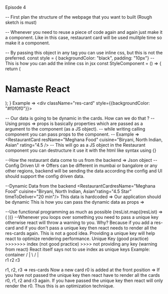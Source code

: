 Episode 4

-- First plan the structure of the webpage that you want to built (Rough sketch is must)

-- Whenever you need to reuse a piece of code again and again just make it a component. Like in this case, restaurant card will be used mulitple time so make it a component.

-- By passing this object in any tag you can use inline css, but this is not the preferred.
const style = { backgroundColor: "black", padding: "10px"}
-- This is how you can add the inline css in jsx
const StyleComponent = () => { return ( <div style={style}> <h1>Namaste React</h1></div>); }
Example => <div className="res-card" style={{backgroundColor: "#f0f0f0"}}>

-- Our data is going to be dynamic in the cards. How can we do that ?
-- Using props => props is basically properties which are passed as a argument to the component (as a JS object).
-- while writing calling component you can pass props to the component.
-- Example => <RestaurantCard resName="Meghana Food" cuisine="Biryani, North Indian, Asian" rating="4.5 />
-- This will go as a JS object in the Restaurant component you can destructure it use it with the html like syntax using {}

--How the restaurant data come to us from the backend => Json object
--Config Driven UI => Offers can be different in mumbai or bangalore or any other regions, backend will be sending the data according the config and UI should support the config driven data.

--Dynamic Data from the backend
<RestaurantCardresName="Meghana Food" cuisine="Biryani, North Indian, Asian"rating="4.5 Star" timeToDeliver="20 min"/>
This data is hardcoded => Our application should be dynamic
This is how you can pass the dynamic data as props => <RestaurantCard resData={resObj}/>

--Use functional programming as much as possible
{resList.map((resList) => (
<RestaurantCard key={resList.id} resData={resList} />
))}
--Whenever you loops over something you need to pass a unique key otherwise react will throw a warning to you.
Why? Because if you add a res-card and if you don't pass a unique key then react needs to render all the res-cards again. This is not a good idea. Providing a unique key will help react to optimize rendering performance.
Unique Key (good practice) >>>>>>> index (not good practice)  >>>> not providing any key (warning from react)
React itself says not to use index as unique keys
Example:
  container
   / | \ 
  /  |  \
 r1  r2  r3 

 r1, r2, r3 => res-cards
 Now a new card r0 is added at the front position => If you have not passed the unique key then react have to render all the cards r0, r1, r2 and r3 again.
 If you have passed the unique key then react will only render the r0. Thus this is an optimization technique.

